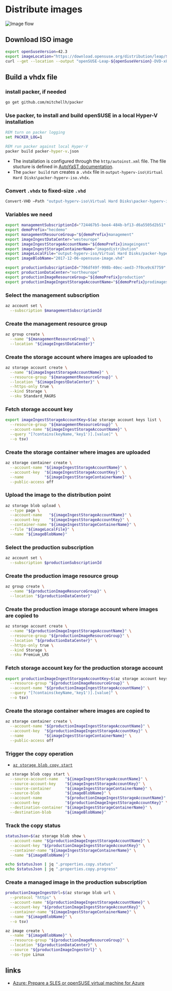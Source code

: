 # Distribute images

![Image flow][img01]


## Download ISO image

```bash
export openSuseVersion=42.3
export imageLocation="https://download.opensuse.org/distribution/leap/${openSuseVersion}/iso/openSUSE-Leap-${openSuseVersion}-DVD-x86_64.iso"
curl --get --location --output "openSUSE-Leap-${openSuseVersion}-DVD-x86_64.iso" --url $imageLocation
```

## Build a vhdx file

### install packer, if needed

```bash
go get github.com/mitchellh/packer
```

### Use packer, to install and build openSUSE in a local Hyper-V installation

```cmd
REM turn on packer logging
set PACKER_LOG=1

REM run packer against local Hyper-V
packer build packer-hyper-v.json
```

- The installation is configured through the `http/autoinst.xml` file. The file stucture is defined in [AutoYaST documentation](https://doc.opensuse.org/projects/autoyast/).
- The `packer build` run creates a `.vhdx` file in `output-hyperv-iso\Virtual Hard Disks\packer-hyperv-iso.vhdx`. 

### Convert `.vhdx` to fixed-size `.vhd`

```powershell
Convert-VHD –Path "output-hyperv-iso\Virtual Hard Disks\packer-hyperv-iso.vhdx" -DestinationPath "output-hyperv-iso\Virtual Hard Disks\packer-hyperv-iso.vhd" -VHDType Fixed
```

### Variables we need

```bash
export managementSubscriptionId="724467b5-bee4-484b-bf13-d6a5505d2b51"
export demoPrefix="hecdemo"
export managementResourceGroup="${demoPrefix}management"
export imageIngestDataCenter="westeurope"
export imageIngestStorageAccountName="${demoPrefix}imageingest"
export imageIngestStorageContainerName="imagedistribution"
export imageLocalFile="output-hyperv-iso/Virtual Hard Disks/packer-hyperv-iso.vhd"
export imageBlobName="2017-12-06-opensuse-image.vhd"

export productionSubscriptionId="706df49f-998b-40ec-aed3-7f0ce9c67759"
export productionDataCenter="northeurope"
export productionImageResourceGroup="${demoPrefix}production"
export productionImageIngestStorageAccountName="${demoPrefix}prodimages"
```

### Select the management subscription

```bash
az account set \
  --subscription $managementSubscriptionId
```

### Create the management resource group

```bash
az group create \
  --name "${managementResourceGroup}" \
  --location "${imageIngestDataCenter}"
```

### Create the storage account where images are uploaded to

```bash
az storage account create \
  --name "${imageIngestStorageAccountName}" \
  --resource-group "${managementResourceGroup}" \
  --location "${imageIngestDataCenter}" \
  --https-only true \
  --kind Storage \
  --sku Standard_RAGRS
```

### Fetch storage account key

```bash
export imageIngestStorageAccountKey=$(az storage account keys list \
  --resource-group "${managementResourceGroup}" \
  --account-name "${imageIngestStorageAccountName}" \
  --query "[?contains(keyName,'key1')].[value]" \
  --o tsv)
```

### Create the storage container where images are uploaded

```bash
az storage container create \
  --account-name "${imageIngestStorageAccountName}" \
  --account-key  "${imageIngestStorageAccountKey}" \
  --name         "${imageIngestStorageContainerName}" \
  --public-access off
```

### Upload the image to the distribution point

```bash
az storage blob upload \
  --type page \
  --account-name   "${imageIngestStorageAccountName}" \
  --account-key    "${imageIngestStorageAccountKey}" \
  --container-name "${imageIngestStorageContainerName}" \
  --file "${imageLocalFile}" \
  --name "${imageBlobName}"
```

### Select the production subscription

```bash
az account set \
  --subscription $productionSubscriptionId
```

### Create the production image resource group

```bash
az group create \
  --name "${productionImageResourceGroup}" \
  --location "${productionDataCenter}"
```

### Create the production image storage account where images are copied to

```bash
az storage account create \
  --name "${productionImageIngestStorageAccountName}" \
  --resource-group "${productionImageResourceGroup}" \
  --location "${productionDataCenter}" \
  --https-only true \
  --kind Storage \
  --sku Premium_LRS
```

### Fetch storage account key for the production storage account

```bash
export productionImageIngestStorageAccountKey=$(az storage account keys list \
  --resource-group "${productionImageResourceGroup}" \
  --account-name "${productionImageIngestStorageAccountName}" \
  --query "[?contains(keyName,'key1')].[value]" \
  --o tsv)
```

### Create the storage container where images are copied to

```bash
az storage container create \
  --account-name "${productionImageIngestStorageAccountName}" \
  --account-key  "${productionImageIngestStorageAccountKey}" \
  --name         "${imageIngestStorageContainerName}" \
  --public-access off
```

### Trigger the copy operation

- [`az storage blob copy start`](https://docs.microsoft.com/en-us/cli/azure/storage/blob/copy?view=azure-cli-latest#az_storage_blob_copy_start)

```bash
az storage blob copy start \
  --source-account-name   "${imageIngestStorageAccountName}" \
  --source-account-key    "${imageIngestStorageAccountKey}" \
  --source-container      "${imageIngestStorageContainerName}" \
  --source-blob           "${imageBlobName}" \
  --account-name          "${productionImageIngestStorageAccountName}" \
  --account-key           "${productionImageIngestStorageAccountKey}" \
  --destination-container "${imageIngestStorageContainerName}" \
  --destination-blob      "${imageBlobName}"
```

### Track the copy status

```bash
statusJson=$(az storage blob show \
  --account-name "${productionImageIngestStorageAccountName}" \
  --account-key "${productionImageIngestStorageAccountKey}" \
  --container-name "${imageIngestStorageContainerName}" \
  --name "${imageBlobName}")

echo $statusJson | jq ".properties.copy.status"
echo $statusJson | jq ".properties.copy.progress"
```

### Create a managed image in the production subscription

```bash
productionImageIngestUrl=$(az storage blob url \
  --protocol "https" \
  --account-name "${productionImageIngestStorageAccountName}" \
  --account-key "${productionImageIngestStorageAccountKey}" \
  --container-name "${imageIngestStorageContainerName}" \
  --name "${imageBlobName}" \
  --o tsv)

az image create \
  --name "${imageBlobName}" \
  --resource-group "${productionImageResourceGroup}" \
  --location "${productionDataCenter}" \
  --source "${productionImageIngestUrl}" \
  --os-type Linux
```

## links

- [Azure: Prepare a SLES or openSUSE virtual machine for Azure](https://docs.microsoft.com/en-us/azure/virtual-machines/linux/suse-create-upload-vhd)

[img01]: img/im01.png

